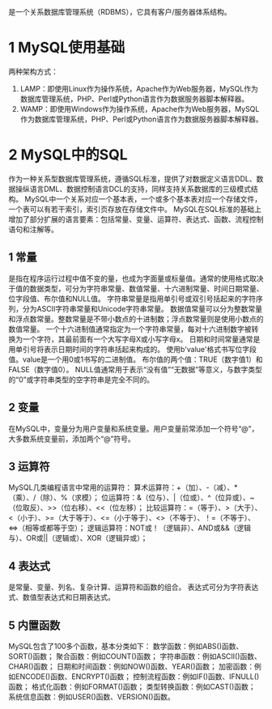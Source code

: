 是一个关系数据库管理系统（RDBMS），它具有客户/服务器体系结构。

# 1 MySQL使用基础
两种架构方式：
1. LAMP：即使用Linux作为操作系统，Apache作为Web服务器，MySQL作为数据库管理系统，PHP、Perl或Python语言作为数据服务器脚本解释器。
2. WAMP：即使用Windows作为操作系统，Apache作为Web服务器，MySQL作为数据库管理系统，PHP、Perl或Python语言作为数据服务器脚本解释器。

# 2 MySQL中的SQL
作为一种关系型数据库管理系统，遵循SQL标准，提供了对数据定义语言DDL、数据操纵语言DML、数据控制语言DCL的支持，同样支持关系数据库的三级模式结构。
MySQL中一个关系对应一个基本表，一个或多个基本表对应一个存储文件，一个表可以有若干索引，索引页存放在存储文件中。
MySQL在SQL标准的基础上增加了部分扩展的语言要素：包括常量、变量、运算符、表达式、函数、流程控制语句和注解等。

## 1 常量
是指在程序运行过程中值不变的量，也成为字面量或标量值。通常的使用格式取决于值的数据类型，可分为字符串常量、数值常量、十六进制常量、时间日期常量、位字段值、布尔值和NULL值。
字符串常量是指用单引号或双引号括起来的字符序列，分为ASCII字符串常量和Unicode字符串常量。
数据值常量可以分为整数常量和浮点数常量。整数常量是不带小数点的十进制数；浮点数常量则是使用小数点的数值常量。
一个十六进制值通常指定为一个字符串常量，每对十六进制数字被转换为一个字符，其最前面有一个大写字母X或小写字母x。
日期和时间常量通常是用单引号将表示日期时间的字符串括起来构成的。
使用b'value'格式书写位字段值。value是一个用0或1书写的二进制值。
布尔值的两个值：TRUE（数字值1）和FALSE（数字值0）。
NULL值通常用于表示“没有值”“无数据”等意义，与数字类型的“0”或字符串类型的空字符串是完全不同的。

## 2 变量
在MySQL中，变量分为用户变量和系统变量。用户变量前常添加一个符号“@”，大多数系统变量前，添加两个“@”符号。

## 3 运算符
MySQL几类编程语言中常用的运算符：
算术运算符：+（加）、-（减）、*（乘）、/（除）、%（求模）；
位运算符：&（位与）、|（位或）、^（位异或）、~（位取反）、>>（位右移）、<<（位左移）；
比较运算符：=（等于）、>（大于）、<（小于）、>=（大于等于）、<=（小于等于）、<>（不等于）、！=（不等于）、<=>（相等或都等于空）；
逻辑运算符：NOT或！（逻辑非）、AND或&&（逻辑与）、OR或||（逻辑或）、XOR（逻辑异或）；

## 4 表达式
是常量、变量、列名、复杂计算、运算符和函数的组合。
表达式可分为字符表达式、数值型表达式和日期表达式。

## 5 内置函数
MySQL包含了100多个函数，基本分类如下：
数学函数：例如ABS()函数、SORT()函数；
聚合函数：例如COUNT()函数；
字符串函数：例如ASCII()函数、CHAR()函数；
日期和时间函数：例如NOW()函数、YEAR()函数；
加密函数：例如ENCODE()函数、ENCRYPT()函数；
控制流程函数：例如IF()函数、IFNULL()函数；
格式化函数：例如FORMAT()函数；
类型转换函数：例如CAST()函数；
系统信息函数：例如USER()函数、VERSION()函数。